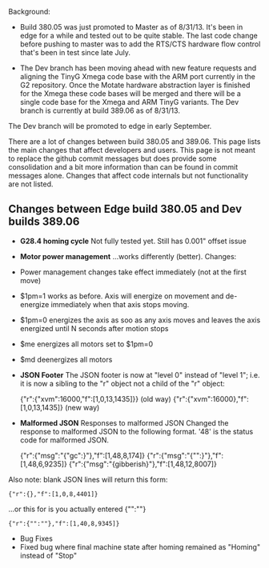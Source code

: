 Background:

* Build 380.05 was just promoted to Master as of 8/31/13. It's been in edge for a while and tested out to be quite stable. The last code change before pushing to master was to add the RTS/CTS hardware flow control that's been in test since late July.

* The Dev branch has been moving ahead with new feature requests and aligning the TinyG Xmega code base with the ARM port currently in the G2 repository. Once the Motate hardware abstraction layer is finished for the Xmega these code bases will be merged and there will be a single code base for the Xmega and ARM TinyG variants. The Dev branch is currently at build 389.06 as of 8/31/13.

The Dev branch will be promoted to edge in early September.

There are a lot of changes between build 380.05 and 389.06. This page lists the main changes 
that affect developers and users. This page is not meant to replace the github commit messages but does provide some consolidation and a bit more information than can be found in commit messages alone. Changes that affect code internals but not functionality are not listed.

## Changes between Edge build 380.05 and Dev builds 389.06


* **G28.4 homing cycle**  Not fully tested yet. Still has 0.001" offset issue

* **Motor power management** ...works differently (better). Changes:
 * Power management changes take effect immediately (not at the first move)
 * $1pm=1 works as before. Axis will energize on movement and de-energize immediately when that axis stops moving.
 * $1pm=0 energizes the axis as soo as any axis moves and leaves the axis energized until N seconds after motion stops
 * $me energizes all motors set to $1pm=0
 * $md deenergizes all motors

* **JSON Footer** The JSON footer is now at "level 0" instead of "level 1"; i.e. it is now a sibling to the "r" object not a child of the "r" object:

    {"r":{"xvm":16000,"f":[1,0,13,1435]}}   (old way)
    {"r":{"xvm":16000},"f":[1,0,13,1435]}   (new way)

* **Malformed JSON** Responses to malformed JSON Changed the response to malformed JSON to the following format. '48' is the status code for malformed JSON.

    {"r":{"msg":"{"gc":}"},"f":[1,48,8,174]}
    {"r":{"msg":"{"":}"},"f":[1,48,6,9235]}
    {"r":{"msg":"{gibberish}"},"f":[1,48,12,8007]}

Also note: blank JSON lines will return this form:

    {"r":{},"f":[1,0,8,4401]}

...or this for is you actually entered {"":""}

    {"r":{"":""},"f":[1,40,8,9345]}

* Bug Fixes
 * Fixed bug where final machine state after homing remained as "Homing" instead of "Stop"